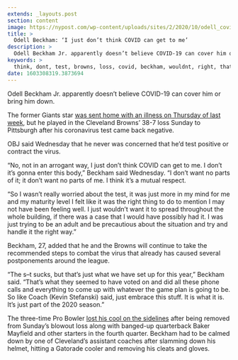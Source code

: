 ```yaml
--- 
extends: _layouts.post 
section: content 
image: https://nypost.com/wp-content/uploads/sites/2/2020/10/odell_covid.jpg?quality=90&strip=all&w=1200 
title: > 
  Odell Beckham: ‘I just don’t think COVID can get to me’ 
description: > 
  Odell Beckham Jr. apparently doesn’t believe COVID-19 can cover him or bring him down.“No, not in an arrogant way, I just don’t think COVID can get to me.I don’t it’s gonna enter this body,” Beckham said Wednesday.“I don’t want no parts of it; it don’t want no parts of me.“The s–t sucks, but that’s just what we have set up for this year,” Beckham said. 
keywords: > 
  think, dont, test, browns, loss, covid, beckham, wouldnt, right, thats, parts, odell 
date: 1603308319.3873694 
--- 
```

<div><p>Odell Beckham Jr. apparently doesn&#8217;t believe COVID-19 can cover him or bring him down.</p>
<p>The former Giants star <a href="https://nypost.com/2020/10/16/odell-beckhams-covid-19-test-is-negative-after-illness-worry/">was sent home with an illness on Thursday of last week</a>, but he played in the Cleveland Browns&#8217; 38-7 loss Sunday to Pittsburgh after his coronavirus test came back negative.</p>
<p>OBJ said Wednesday that he never was concerned that he&#8217;d test positive or contract the virus.</p>
<p>&#8220;No, not in an arrogant way, I just don&#8217;t think COVID can get to me. I don&#8217;t it&#8217;s gonna enter this body,&#8221; Beckham said Wednesday. &#8220;I don&#8217;t want no parts of it; it don&#8217;t want no parts of me. I think it&#8217;s a mutual respect.</p>
<p>&#8220;So I wasn&#8217;t really worried about the test, it was just more in my mind for me and my maturity level I felt like it was the right thing to do to mention I may not have been feeling well. I just wouldn&#8217;t want it to spread throughout the whole building, if there was a case that I would have possibly had it. I was just trying to be an adult and be precautious about the situation and try and handle it the right way.&#8221;</p>
<p>Beckham, 27, added that he and the Browns will continue to take the recommended steps to combat the virus that already has caused several postponements around the league.</p>
 
<p>&#8220;The s&#8211;t sucks, but that&#8217;s just what we have set up for this year,&#8221; Beckham said. &#8220;That&#8217;s what they seemed to have voted on and did all these phone calls and everything to come up with whatever the game plan is going to be. So like Coach (Kevin Stefanski) said, just embrace this stuff. It is what it is. It&#8217;s just part of the 2020 season.&#8221;</p>
<p>The three-time Pro Bowler <a href="https://nypost.com/2020/10/19/odell-beckham-had-sideline-meltdown-during-browns-blowout-loss/">lost his cool on the sidelines</a> after being removed from Sunday&#8217;s blowout loss along with banged-up quarterback Baker Mayfield and other starters in the fourth quarter. Beckham had to be calmed down by one of Cleveland&#8217;s assistant coaches after slamming down his helmet, hitting a Gatorade cooler and removing his cleats and gloves.</p>
			</div>